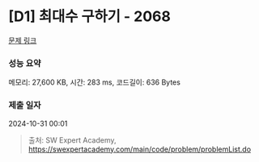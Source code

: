 # [D1] 최대수 구하기 - 2068 

[문제 링크](https://swexpertacademy.com/main/code/problem/problemDetail.do?contestProbId=AV5QQhbqA4QDFAUq) 

### 성능 요약

메모리: 27,600 KB, 시간: 283 ms, 코드길이: 636 Bytes

### 제출 일자

2024-10-31 00:01



> 출처: SW Expert Academy, https://swexpertacademy.com/main/code/problem/problemList.do